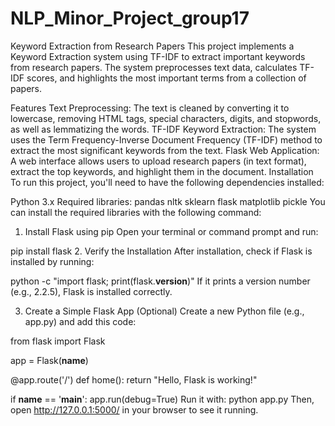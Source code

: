 # NLP_Minor_Project_group17
Keyword Extraction from Research Papers
This project implements a Keyword Extraction system using TF-IDF to extract important keywords from research papers. The system preprocesses text data, calculates TF-IDF scores, and highlights the most important terms from a collection of papers.

Features
Text Preprocessing: The text is cleaned by converting it to lowercase, removing HTML tags, special characters, digits, and stopwords, as well as lemmatizing the words.
TF-IDF Keyword Extraction: The system uses the Term Frequency-Inverse Document Frequency (TF-IDF) method to extract the most significant keywords from the text.
Flask Web Application: A web interface allows users to upload research papers (in text format), extract the top keywords, and highlight them in the document.
Installation
To run this project, you'll need to have the following dependencies installed:

Python 3.x
Required libraries:
pandas
nltk
sklearn
flask
matplotlib
pickle
You can install the required libraries with the following command:

1. Install Flask using pip
Open your terminal or command prompt and run:

pip install flask
2. Verify the Installation
After installation, check if Flask is installed by running:


python -c "import flask; print(flask.__version__)"
If it prints a version number (e.g., 2.2.5), Flask is installed correctly. 

3. Create a Simple Flask App (Optional)
Create a new Python file (e.g., app.py) and add this code:

from flask import Flask

app = Flask(__name__)

@app.route('/')
def home():
    return "Hello, Flask is working!"

if __name__ == '__main__':
    app.run(debug=True)
Run it with:
python app.py
Then, open http://127.0.0.1:5000/ in your browser to see it running.